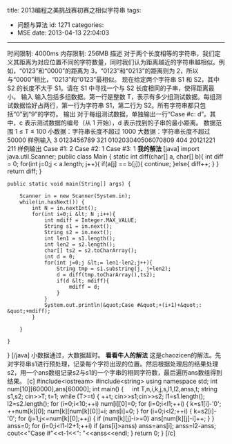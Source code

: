 title: 2013编程之美挑战赛初赛之相似字符串
tags:
  - 问题与算法
id: 1271
categories:
  - MSE
date: 2013-04-13 22:04:03
---

时间限制: 4000ms 内存限制: 256MB
描述
对于两个长度相等的字符串，我们定义其距离为对应位置不同的字符数量，同时我们认为距离越近的字符串越相似。例如，“0123”和“0000”的距离为 3，“0123”和“0213”的距离则为 2，所以与“0000”相比，“0213”和“0123”最相似。
现在给定两个字符串 S1 和 S2，其中 S2 的长度不大于 S1。请在 S1 中寻找一个与 S2 长度相同的子串，使得距离最小。
输入
输入包括多组数据。第一行是整数 T，表示有多少组测试数据。每组测试数据恰好占两行，第一行为字符串 S1，第二行为 S2。所有字符串都只包括“0”到“9”的字符。
输出
对于每组测试数据，单独输出一行“Case #c: d”。其中，c 表示测试数据的编号（从 1 开始），d 表示找到的子串的最小距离。
数据范围
1 ≤ T ≤ 100
小数据：字符串长度不超过 1000
大数据：字符串长度不超过 50000
样例输入
3
0123456789
321
010203040506070809
404
20121221
211
样例输出
Case #1: 2
Case #2: 1
Case #3: 1
**我的解法**
[java]
import java.util.Scanner;
public class Main {
    static int diff(char[] a, char[] b){
		int diff = 0;
		for(int j=0;j &lt; a.length; j++){
			if(a[j] == b[j]){
				continue;
			}else{
				diff++;
			}
		}
		return diff;
	}

    public static void main(String[] args) {

        Scanner in = new Scanner(System.in);
        while(in.hasNext()) {
        	int N = in.nextInt();
        	for(int i=0;i &lt; N ;i++){
        		int mdiff = Integer.MAX_VALUE;
        		String s1 = in.next();
            	String s2 = in.next();
            	int len1 = s1.length();
            	int len2 = s2.length();
            	char[] ts2 = s2.toCharArray();
            	int d = 0;
            	for(int j=0;j &lt;= len1-len2;j++){
            		String tmp = s1.substring(j, j+len2);
                    d = diff(tmp.toCharArray(),ts2);
                    if(d &lt; mdiff){
                    	mdiff = d;
                    }
            	}
            	System.out.println(&quot;Case #&quot;+(i+1)+&quot;: &quot;+mdiff);
        	}

        }

    }
}
[/java]
小数据通过，大数据超时。
**看看牛人的解法**
这是chaozicen的解法。先对字符串s1进行预处理，记录每个字符出现的位置。然后根据处理后的结果处理s2，用一个ans数组记录s2与s1的一个字串的相同字符数，最后遍历ans数组得到结果。
[c]
#include&lt;iostream&gt;
#include&lt;string&gt;
using namespace std;
int num[10][60000],ans[60000];
int main()
{
    int T,n,i,k,j,s,l1,l2,anss,t;
	string s1,s2;
	cin&gt;&gt;T;
	t=1;
	while (T&gt;=t)
	{
		++t;
		cin&gt;&gt;s1;cin&gt;&gt;s2;
		l1=s1.length(); l2=s2.length();
		for (i=0;i&lt;10;++i) num[i][0]=0;
		for (i=0;i&lt;l1;++i)
		{
			k=s1[i]-'0';
			++num[k][0];
			num[k][num[k][0]]=i;
			ans[i]=0;
		}
		for (i=0;i&lt;l2;++i)
		{
			k=s2[i]-'0';
			for (j=1;j&lt;=num[k][0];++j)
			{
				if (num[k][j]-i&gt;=0)
				ans[num[k][j]-i]++;
			}
		}
		anss=0;
		for (i=0;i&lt;l1-l2+1;++i)
			if (ans[i]&gt;anss) anss=ans[i];
		anss=l2-anss;
		cout&lt;&lt;&quot;Case #&quot;&lt;&lt;t-1&lt;&lt;&quot;: &quot;&lt;&lt;anss&lt;&lt;endl;
	}
	return 0;
}
[/c]